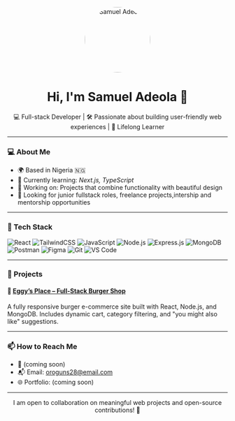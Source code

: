 <p align="center">
  <img src=https://res.cloudinary.com/dd9nujmdt/image/upload/v1753978247/heroimg-main_tlb4pf.jpg width="150" height="150" style="border-radius: 50%;" alt="Samuel Adeola" />
</p>

<h1 align="center">Hi, I'm Samuel Adeola 👋</h1>
<p align="center">💻 Full-stack Developer | 🛠 Passionate about building user-friendly web experiences | 🌱 Lifelong Learner
</p>

---

### 💻 About Me

- 🌍 Based in Nigeria 🇳🇬  
- 🌱 Currently learning: *Next.js, TypeScript*
- 🔭 Working on: Projects that combine functionality with beautiful design
- 🎯 Looking for junior fullstack roles, freelance projects,intership and mentorship opportunities

---

### 🔨 Tech Stack

![React](https://img.shields.io/badge/React-20232A?style=for-the-badge&logo=react&logoColor=61DAFB)
![TailwindCSS](https://img.shields.io/badge/TailwindCSS-38B2AC?style=for-the-badge&logo=tailwind-css&logoColor=white)
![JavaScript](https://img.shields.io/badge/JavaScript-F7DF1E?style=for-the-badge&logo=javascript&logoColor=black)
![Node.js](https://img.shields.io/badge/Node.js-3C873A?style=for-the-badge&logo=node.js&logoColor=white)
![Express.js](https://img.shields.io/badge/Express.js-000000?style=for-the-badge&logo=express&logoColor=white)
![MongoDB](https://img.shields.io/badge/MongoDB-4EA94B?style=for-the-badge&logo=mongodb&logoColor=white)
![Postman](https://img.shields.io/badge/Postman-FF6C37?style=for-the-badge&logo=postman&logoColor=white)
![Figma](https://img.shields.io/badge/Figma-F24E1E?style=for-the-badge&logo=figma&logoColor=white)
![Git](https://img.shields.io/badge/Git-F05032?style=for-the-badge&logo=git&logoColor=white)
![VS Code](https://img.shields.io/badge/VS%20Code-007ACC?style=for-the-badge&logo=visual-studio-code&logoColor=white)

---

### 🧠 Projects

#### 🍔 [Eggy’s Place – Full-Stack Burger Shop](https://github.com/samadeola1/eggys-place-project)
A fully responsive burger e-commerce site built with React, Node.js, and MongoDB. Includes dynamic cart, category filtering, and "you might also like" suggestions.


---

### 📫 How to Reach Me

- 💼 (coming soon)
- 📬 Email: oroguns28@email.com
- 🌐 Portfolio: (coming soon)

---

<p align="center">I am open to collaboration on meaningful web projects and open-source contributions! 🤝</p>
